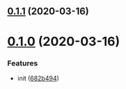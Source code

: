 <a name="0.1.1"></a>
## [0.1.1](https://github.com/vuepressjs/depcost/compare/v0.1.0...v0.1.1) (2020-03-16)



<a name="0.1.0"></a>
# [0.1.0](https://github.com/vuepressjs/depcost/compare/682b494...v0.1.0) (2020-03-16)


### Features

* init ([682b494](https://github.com/vuepressjs/depcost/commit/682b494))



